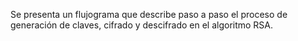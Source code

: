 Se presenta un flujograma que describe paso a paso el proceso de generación de claves, cifrado y descifrado en el algoritmo RSA.
